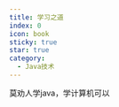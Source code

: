 ```yaml
---
title: 学习之道
index: 0
icon: book
sticky: true
star: true
category:
  - Java技术
---
```

莫劝人学java，学计算机可以
<Catalog />
